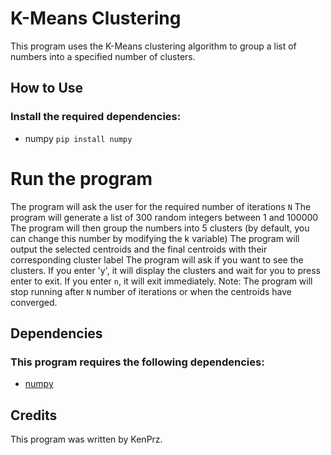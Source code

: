 # K-Means Clustering
This program uses the K-Means clustering algorithm to group a list of numbers into a specified number of clusters.

## How to Use
### Install the required dependencies: 
+ numpy `pip install numpy`
# Run the program
The program will ask the user for the required number of iterations `N`
The program will generate a list of 300 random integers between 1 and 100000
The program will then group the numbers into 5 clusters (by default, you can change this number by modifying the k variable)
The program will output the selected centroids and the final centroids with their corresponding cluster label
The program will ask if you want to see the clusters. If you enter 'y', it will display the clusters and wait for you to press enter to exit. If you enter `n`, it will exit immediately.
Note: The program will stop running after `N` number of iterations or when the centroids have converged.

## Dependencies
### This program requires the following dependencies:
+ [numpy](https://numpy.org/)

## Credits
This program was written by KenPrz.